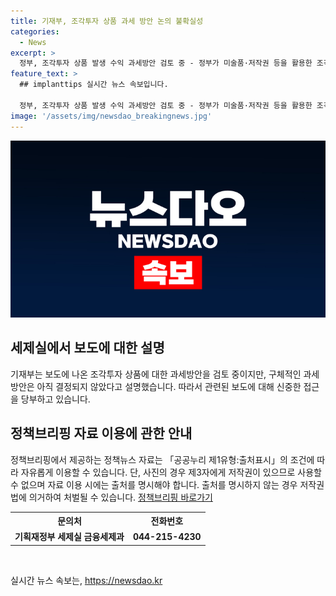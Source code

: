 ```yaml
---
title: 기재부, 조각투자 상품 과세 방안 논의 불확실성
categories:
  - News
excerpt: >
  정부, 조각투자 상품 발생 수익 과세방안 검토 중 - 정부가 미술품·저작권 등을 활용한 조각투자 상품으로부터 발생하는 이익에 대한 과세방안을 검토 중에 있다고 하지만, 아직 구체적으로 결정된 과세방안은 없다고 기재부가 설명했습니다. (문의 : 기획재정부 세제실 금융세제과 044-215-4230) [자료출처=정책브리핑 www.korea.kr]
feature_text: >
  ## implanttips 실시간 뉴스 속보입니다.

  정부, 조각투자 상품 발생 수익 과세방안 검토 중 - 정부가 미술품·저작권 등을 활용한 조각투자 상품으로부터 발생하는 이익에 대한 과세방안을 검토 중에 있다고 하지만, 아직 구체적으로 결정된 과세방안은 없다고 기재부가 설명했습니다. (문의 : 기획재정부 세제실 금융세제과 044-215-4230) [자료출처=정책브리핑 www.korea.kr]
image: '/assets/img/newsdao_breakingnews.jpg'
---
```


<p><img src="/assets/img/newsdao_breakingnews.jpg" alt="implanttips 속보" /></p>

<h2 data-ke-size="size26">세제실에서 보도에 대한 설명</h2>

<p data-ke-size="size16">기재부는 보도에 나온 조각투자 상품에 대한 과세방안을 검토 중이지만, 구체적인 과세방안은 아직 결정되지 않았다고 설명했습니다. 따라서 관련된 보도에 대해 신중한 접근을 당부하고 있습니다.</p>

<h2 data-ke-size="size26">정책브리핑 자료 이용에 관한 안내</h2>

<p data-ke-size="size16">정책브리핑에서 제공하는 정책뉴스 자료는 「공공누리 제1유형:출처표시」의 조건에 따라 자유롭게 이용할 수 있습니다. 단, 사진의 경우 제3자에게 저작권이 있으므로 사용할 수 없으며 자료 이용 시에는 출처를 명시해야 합니다. 출처를 명시하지 않는 경우 저작권법에 의거하여 처벌될 수 있습니다. <a href="https://www.korea.kr">정책브리핑 바로가기</a></p>

<table>
    <tr>
        <th>문의처</th>
        <th>전화번호</th>
    </tr>
    <tr>
        <td style="text-align: center; height: 17px;"><b>기획재정부 세제실 금융세제과</b></td>
        <td style="text-align: center; height: 17px;"><b>044-215-4230</b></td>
    </tr>
</table>

<p data-ke-size="size16">&nbsp;</p>
실시간 뉴스 속보는, <a href="https://newsdao.kr" rel="dofollow">https://newsdao.kr</a>


